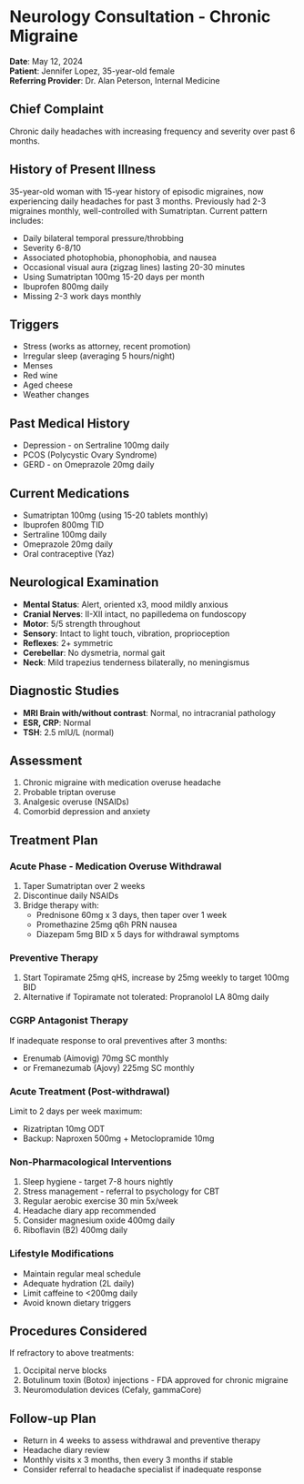 # Neurology Consultation - Chronic Migraine
**Date**: May 12, 2024  
**Patient**: Jennifer Lopez, 35-year-old female  
**Referring Provider**: Dr. Alan Peterson, Internal Medicine

## Chief Complaint
Chronic daily headaches with increasing frequency and severity over past 6 months.

## History of Present Illness
35-year-old woman with 15-year history of episodic migraines, now experiencing daily headaches for past 3 months. Previously had 2-3 migraines monthly, well-controlled with Sumatriptan. Current pattern includes:
- Daily bilateral temporal pressure/throbbing
- Severity 6-8/10
- Associated photophobia, phonophobia, and nausea
- Occasional visual aura (zigzag lines) lasting 20-30 minutes
- Using Sumatriptan 100mg 15-20 days per month
- Ibuprofen 800mg daily
- Missing 2-3 work days monthly

## Triggers
- Stress (works as attorney, recent promotion)
- Irregular sleep (averaging 5 hours/night)
- Menses
- Red wine
- Aged cheese
- Weather changes

## Past Medical History
- Depression - on Sertraline 100mg daily
- PCOS (Polycystic Ovary Syndrome)
- GERD - on Omeprazole 20mg daily

## Current Medications
- Sumatriptan 100mg (using 15-20 tablets monthly)
- Ibuprofen 800mg TID
- Sertraline 100mg daily
- Omeprazole 20mg daily
- Oral contraceptive (Yaz)

## Neurological Examination
- **Mental Status**: Alert, oriented x3, mood mildly anxious
- **Cranial Nerves**: II-XII intact, no papilledema on fundoscopy
- **Motor**: 5/5 strength throughout
- **Sensory**: Intact to light touch, vibration, proprioception
- **Reflexes**: 2+ symmetric
- **Cerebellar**: No dysmetria, normal gait
- **Neck**: Mild trapezius tenderness bilaterally, no meningismus

## Diagnostic Studies
- **MRI Brain with/without contrast**: Normal, no intracranial pathology
- **ESR, CRP**: Normal
- **TSH**: 2.5 mIU/L (normal)

## Assessment
1. Chronic migraine with medication overuse headache
2. Probable triptan overuse
3. Analgesic overuse (NSAIDs)
4. Comorbid depression and anxiety

## Treatment Plan

### Acute Phase - Medication Overuse Withdrawal
1. Taper Sumatriptan over 2 weeks
2. Discontinue daily NSAIDs
3. Bridge therapy with:
   - Prednisone 60mg x 3 days, then taper over 1 week
   - Promethazine 25mg q6h PRN nausea
   - Diazepam 5mg BID x 5 days for withdrawal symptoms

### Preventive Therapy
1. Start Topiramate 25mg qHS, increase by 25mg weekly to target 100mg BID
2. Alternative if Topiramate not tolerated: Propranolol LA 80mg daily

### CGRP Antagonist Therapy
If inadequate response to oral preventives after 3 months:
- Erenumab (Aimovig) 70mg SC monthly
- or Fremanezumab (Ajovy) 225mg SC monthly

### Acute Treatment (Post-withdrawal)
Limit to 2 days per week maximum:
- Rizatriptan 10mg ODT
- Backup: Naproxen 500mg + Metoclopramide 10mg

### Non-Pharmacological Interventions
1. Sleep hygiene - target 7-8 hours nightly
2. Stress management - referral to psychology for CBT
3. Regular aerobic exercise 30 min 5x/week
4. Headache diary app recommended
5. Consider magnesium oxide 400mg daily
6. Riboflavin (B2) 400mg daily

### Lifestyle Modifications
- Maintain regular meal schedule
- Adequate hydration (2L daily)
- Limit caffeine to <200mg daily
- Avoid known dietary triggers

## Procedures Considered
If refractory to above treatments:
1. Occipital nerve blocks
2. Botulinum toxin (Botox) injections - FDA approved for chronic migraine
3. Neuromodulation devices (Cefaly, gammaCore)

## Follow-up Plan
- Return in 4 weeks to assess withdrawal and preventive therapy
- Headache diary review
- Monthly visits x 3 months, then every 3 months if stable
- Consider referral to headache specialist if inadequate response
